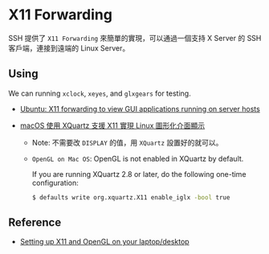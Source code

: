 # X11 Forwarding

SSH 提供了 `X11 Forwarding` 來簡單的實現，可以通過一個支持 X Server 的 SSH 客戶端，連接到遠端的 Linux Server。

## Using

We can running `xclock`, `xeyes`, and `glxgears` for testing.

- [Ubuntu: X11 forwarding to view GUI applications running on server hosts](https://fabianlee.org/2018/10/14/ubuntu-x11-forwarding-to-view-gui-applications-running-on-server-hosts/)
- [macOS 使用 XQuartz 支援 X11 實現 Linux 圖形化介面顯示](https://www.gushiciku.cn/pl/pwWt/zh-tw)

    * Note: 不需要改 `DISPLAY` 的值，用 `XQuartz` 設置好的就可以。
    * `OpenGL on Mac OS`: OpenGL is not enabled in XQuartz by default.

        If you are running XQuartz 2.8 or later, do the following one-time configuration:

        ```bash
        $ defaults write org.xquartz.X11 enable_iglx -bool true
        ```

## Reference

- [Setting up X11 and OpenGL on your laptop/desktop ](https://twiki.nevis.columbia.edu/twiki/bin/view/Main/X11OnLaptops)
